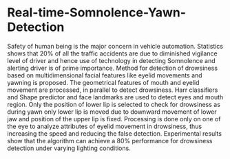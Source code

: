 # Real-time-Somnolence-Yawn-Detection
Safety of human being is the major concern in vehicle automation. Statistics shows that 20% of all the traffic accidents are due to diminished vigilance level of driver and hence use of technology in detecting Somnolence and alerting driver is of prime importance. Method for detection of drowsiness based on multidimensional facial features like eyelid movements and yawning is proposed. The geometrical features of mouth and eyelid movement are processed, in parallel to detect drowsiness. Harr classifiers and Shape predictor and face landmarks are used to detect eyes and mouth region. Only the position of lower lip is selected to check for drowsiness as during yawn only lower lip is moved due to downward movement of lower jaw and position of the upper lip is fixed. Processing is done only on one of the eye to analyze attributes of eyelid movement in drowsiness, thus increasing the speed and reducing the false detection. Experimental results show that the algorithm can achieve a 80% performance for drowsiness detection under varying lighting conditions.
